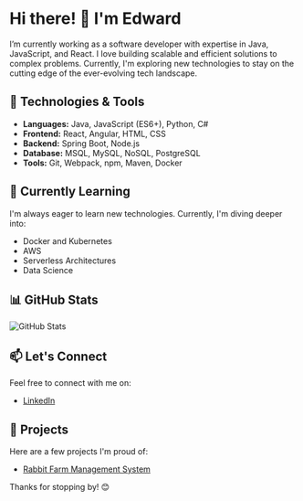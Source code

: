 # Hi there! 👋 I'm Edward

I’m currently working as a software developer with expertise in Java, JavaScript, and React. I love building scalable and efficient solutions to complex problems. Currently, I'm exploring new technologies to stay on the cutting edge of the ever-evolving tech landscape.

## 🔧 Technologies & Tools

- **Languages:** Java, JavaScript (ES6+), Python, C#
- **Frontend:** React, Angular, HTML, CSS
- **Backend:** Spring Boot, Node.js
- **Database:** MSQL, MySQL, NoSQL, PostgreSQL
- **Tools:** Git, Webpack, npm, Maven, Docker

## 🌱 Currently Learning

I'm always eager to learn new technologies. Currently, I'm diving deeper into:

- Docker and Kubernetes
- AWS
- Serverless Architectures
- Data Science

## 📊 GitHub Stats

![GitHub Stats](https://github-readme-stats.vercel.app/api?username=eovares&show_icons=true&hide=contribs,prs&theme=dark)

## 📫 Let's Connect

Feel free to connect with me on:

- [LinkedIn](https://www.linkedin.com/in/edward-ovares)
<!--
- [Twitter](https://twitter.com/your-twitter-handle)
-->

## 🚀 Projects

Here are a few projects I'm proud of:

- [Rabbit Farm Management System](https://github.com/eovares/proyecto-de-granja-de-conejos)

Thanks for stopping by! 😊


<!--
**eovares/eovares** is a ✨ _special_ ✨ repository because its `README.md` (this file) appears on your GitHub profile.

Here are some ideas to get you started:

- 🔭 I’m currently working on ...
- 🌱 I’m currently learning ...
- 👯 I’m looking to collaborate on ...
- 🤔 I’m looking for help with ...
- 💬 Ask me about ...
- 📫 How to reach me: ...
- 😄 Pronouns: ...
- ⚡ Fun fact: ...
-->
